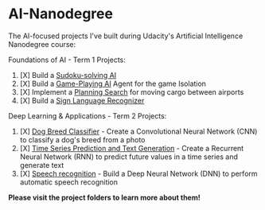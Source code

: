 # AI-Nanodegree
The AI-focused projects I've built during Udacity's Artificial Intelligence Nanodegree course:

Foundations of AI - Term 1 Projects:

1. [X] Build a [Sudoku-solving AI](https://github.com/DMeechan/AI-Nanodegree/tree/master/Sudoku-Solver)
2. [X] Build a [Game-Playing AI](https://github.com/DMeechan/AI-Nanodegree/tree/master/Game-Playing-AI) Agent for the game Isolation
3. [X] Implement a [Planning Search](https://github.com/DMeechan/AI-Nanodegree/tree/master/Planning-Search) for moving cargo between airports
4. [X] Build a [Sign Language Recognizer](https://github.com/DMeechan/AI-Nanodegree/tree/master/Sign-Language-Recogniser)

Deep Learning & Applications - Term 2 Projects:

1. [X] [Dog Breed Classifier](https://github.com/DMeechan/AI-Nanodegree/tree/master/projects/Dog-Breed-AI) - Create a Convolutional Neural Network (CNN) to classify a dog's breed from a photo
2. [X] [Time Series Prediction and Text Generation](https://github.com/DMeechan/AI-Nanodegree/tree/master/projects/Recurrent-Neural-Network) - Create a Recurrent Neural Network (RNN) to predict future values in a time series and generate text
3. [X] [Speech recognition](https://github.com/DMeechan/AI-Nanodegree/tree/master/projects/DNN-Speech-Recogniser) - Build a Deep Neural Network (DNN) to perform automatic speech recognition

**Please visit the project folders to learn more about them!**
